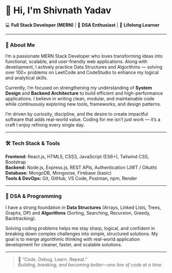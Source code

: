 

# 👋 Hi, I'm Shivnath Yadav  

💻 **Full Stack Developer (MERN)** | 🧩 **DSA Enthusiast** | 🚀 **Lifelong Learner**  

---

### 🌟 About Me
I’m a passionate MERN Stack Developer who loves transforming ideas into functional, scalable, and user-friendly web applications. Along with development, I actively practice Data Structures and Algorithms — solving over 100+ problems on LeetCode and CodeStudio to enhance my logical and analytical skills.  

Currently, I’m focused on strengthening my understanding of **System Design** and **Backend Architecture** to build efficient and high-performance applications. I believe in writing clean, modular, and maintainable code while continuously exploring new tools, frameworks, and design patterns.  

I’m driven by curiosity, discipline, and the desire to create impactful software that adds real-world value. Coding for me isn’t just work — it’s a craft I enjoy refining every single day.  

---

### 🛠️ Tech Stack & Tools
**Frontend:** React.js, HTML5, CSS3, JavaScript (ES6+), Tailwind CSS, Bootstrap  
**Backend:** Node.js, Express.js, REST APIs, Authentication (JWT / OAuth)  
**Database:** MongoDB, Mongoose, Firebase (basic)  
**Tools & DevOps:** Git, GitHub, VS Code, Postman, npm, Render  

---

### 🧩 DSA & Programming
I have a strong foundation in **Data Structures** (Arrays, Linked Lists, Trees, Graphs, DP) and **Algorithms** (Sorting, Searching, Recursion, Greedy, Backtracking).  

Solving coding problems helps me stay sharp, logical, and confident in breaking down complex challenges into simple, structured solutions. My goal is to merge algorithmic thinking with real-world application development for cleaner, faster, and scalable solutions.  

---

> 💬 “Code. Debug. Learn. Repeat.”  
> _Building, breaking, and becoming better—one line of code at a time._
